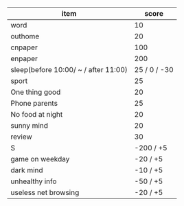 | item                                 | score        |
| ------------------------------------ | ------------ |
| word                                 | 10           |
| outhome                              | 20           |
| cnpaper                              | 100          |
| enpaper                              | 200          |
| sleep(before 10:00/ ~ / after 11:00) | 25 / 0 / -30 |
| sport                                | 25           |
| One thing good                       | 20           |
| Phone parents                        | 25           |
| No food at night                     | 20           |
| sunny mind                           | 20           |
| review                               | 30           |
| S                                    | -200 / +5    |
| game on weekday                      | -20 / +5     |
| dark mind                            | -10 / +5     |
| unhealthy info                       | -50 / +5     |
| useless net browsing                 | -20 / +5     |